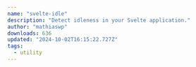 ```yaml
---
name: "svelte-idle"
description: "Detect idleness in your Svelte application."
author: "mathiaswp"
downloads: 636
updated: "2024-10-02T16:15:22.727Z"
tags: 
  - utility
---
```

